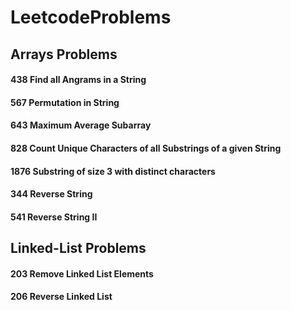 # LeetcodeProblems

## Arrays Problems
#### 438 Find all Angrams in a String
#### 567 Permutation in String
#### 643 Maximum Average Subarray
#### 828 Count Unique Characters of all Substrings of a given String
#### 1876 Substring of size 3 with distinct characters
#### 344 Reverse String
#### 541 Reverse String II


## Linked-List Problems
#### 203 Remove Linked List Elements
#### 206 Reverse Linked List
